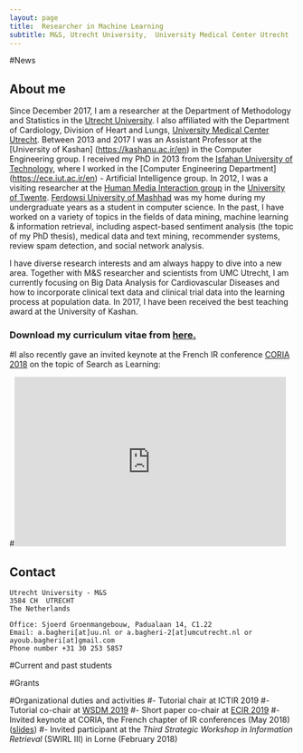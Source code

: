 ```yaml
---
layout: page
title:  Researcher in Machine Learning
subtitle: M&S, Utrecht University,  University Medical Center Utrecht
---
```

#News
## About me

Since December 2017, I am a researcher at the Department of Methodology and Statistics in the [Utrecht University](https://www.uu.nl/en).
I also affiliated with the Department of Cardiology, Division of Heart and Lungs, [University Medical Center Utrecht](https://www.umcutrecht.nl/en/1).
Between 2013 and 2017 I was an Assistant Professor at the [University of Kashan] (https://kashanu.ac.ir/en) in the Computer Engineering group.
I received my PhD in 2013 from the [Isfahan University of Technology](https://www.iut.ac.ir/en), where I worked in the [Computer Engineering Department]
(https://ece.iut.ac.ir/en) - Artificial Intelligence group. In 2012, I was a visiting researcher at the 
[Human Media Interaction group](http://hmi.ewi.utwente.nl/) in the [University of Twente](https://www.utwente.nl/). 
[Ferdowsi University of Mashhad](https://en.um.ac.ir/) was my home during my undergraduate years as a student
in computer science.
In the past, I have worked on a variety of topics in the fields of data mining, machine learning & information retrieval, 
including aspect-based sentiment analysis (the topic of my PhD thesis), medical data and text mining, recommender systems, review spam detection, and social network analysis.

I have diverse research interests and am always happy to dive into a new area. Together with M&S researcher and scientists from UMC Utrecht, I am currently focusing on Big Data Analysis for Cardiovascular Diseases and how to incorporate clinical text data and clinical trial data into the learning process at population data. In 2017, I have been received the best teaching award at the University of Kashan.

### Download my curriculum vitae from [here.](https://drive.google.com/file/d/1wDR7fAWaXH_aurKYTDM-ee0LlMZAUDkj/view?usp=sharing)

#I also recently gave an invited keynote at the French IR conference [CORIA 2018](https://project.inria.fr/coriataln2018/fr/) on the topic of Search as Learning:

#<iframe src="https://docs.google.com/presentation/d/e/2PACX-1vSfP28laIeF0CUrqvfDKBCQp8vp-SHgHpouZ5O7xVREVK0ky7WiGuGdmsJRS13caF9Fh3y3fuAzvFlM/embed?start=false&loop=false&delayms=3000" frameborder="0" width="480" height="299" allowfullscreen="true" mozallowfullscreen="true" webkitallowfullscreen="true"></iframe>

## Contact

```
Utrecht University - M&S
3584 CH  UTRECHT
The Netherlands

Office: Sjoerd Groenmangebouw, Padualaan 14, C1.22
Email: a.bagheri[at]uu.nl or a.bagheri-2[at]umcutrecht.nl or ayoub.bagheri[at]gmail.com
Phone number +31 30 253 5857
```

#Current and past students

#Grants

#Organizational duties and activities
#- Tutorial chair at ICTIR 2019
#- Tutorial co-chair at [WSDM 2019](http://www.wsdm-conference.org/2019/)
#- Short paper co-chair at [ECIR 2019](http://ecir2019.org/)
#- Invited keynote at CORIA, the French chapter of IR conferences (May 2018) ([slides](https://docs.google.com/presentation/d/e/2PACX-1vSfP28laIeF0CUrqvfDKBCQp8vp-SHgHpouZ5O7xVREVK0ky7WiGuGdmsJRS13caF9Fh3y3fuAzvFlM/pub?start=false&loop=false&delayms=3000#slide=id.g1eacb904ba_0_0))
#- Invited participant at the *Third Strategic Workshop in Information Retrieval* (SWIRL III) in Lorne (February 2018)
